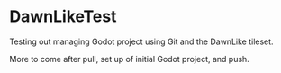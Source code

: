 # DawnLikeTest
Testing out managing Godot project using Git and the DawnLike tileset.

More to come after pull, set up of initial Godot project, and push.
